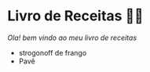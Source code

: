 # Livro de Receitas :man_cook:

_Ola! bem vindo ao meu livro de receitas_

- strogonoff de frango
- Pavê

